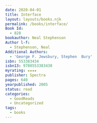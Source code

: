 ```yaml
---
date: 2020-04-01
title: Interface
layout: layouts/books.njk
permalink: /books/interface/
Book Id:
  - 828
bookauthor: Neal Stephenson
Author l-f:
  - Stephenson, Neal
Additional Authors:
  - 'George F. Jewsbury, Stephen  Bury'
isbn: 553383434
isbn13: 9780553383430
myrating: ★★★★
publisher: Spectra
pages: 640
yearpublished: 2005
status: read
categories:
  - GoodReads
  - Uncategorized
tags:
  - books
---
```

